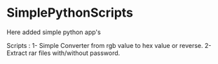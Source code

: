 # SimplePythonScripts
Here added simple python app's



Scripts :
1- Simple Converter from rgb value to hex value or reverse.
2- Extract rar files with/without password.
